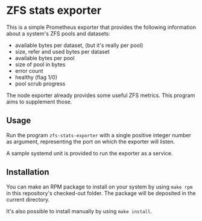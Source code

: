 # ZFS stats exporter

This is a simple Prometheus exporter that provides the following information
about a system's ZFS pools and datasets:

* available bytes per dataset, (but it's really per pool)
* size, refer and used bytes per dataset
* available bytes per pool
* size of pool in bytes
* error count
* healthy (flag 1/0)
* pool scrub progress

The node exporter already provides some useful ZFS metrics.  This program
aims to supplement those.

## Usage

Run the program `zfs-stats-exporter` with a single positive integer number
as argument, representing the port on which the exporter will listen.

A sample systemd unit is provided to run the exporter as a service.

## Installation

You can make an RPM package to install on your system by using `make rpm`
in this repository's checked-out folder.  The package will be deposited in
the current directory.

It's also possible to install manually by using `make install`.
